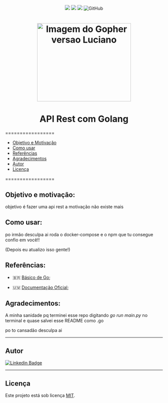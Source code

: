 <p align="center">
  <a> 
    <img src="https://img.shields.io/badge/golang-v1.16.7-blue">
    <img src="https://img.shields.io/github/repo-size/lealclarissa/go-practice?color=blue">
    <img src="https://img.shields.io/github/last-commit/lealclarissa/go-practice?color=blue">
    <img alt="GitHub" src="https://img.shields.io/github/license/lealclarissa/go-practice?color=blue">
  </a>
</p>

<h1 align="center">
  <img alt="Imagem do Gopher versao Luciano" title="Imagem por Renee French: Creative Commons 3.0 Attributions license" src="https://www.kindpng.com/picc/m/229-2299464_gopher-dropping-the-microphone-golang-gophers-hd-png.png" width="300" height="250"/>
</h1>

<h1 align="center"> API Rest com Golang</h1>

=================

<!--ts-->
- [Objetivo e Motivação](#objetivo-e-motivação)
- [Como usar](#como-usar)
- [Referências](#referências)
- [Agradecimentos](#agradecimentos)
- [Autor](#autor)
- [Licença](#licença)
<!--te-->

=================

## Objetivo e motivação:

objetivo é fazer uma api rest a motivação não existe mais

## Como usar:

po irmão desculpa ai roda o docker-compose e o npm que tu consegue confio em você!!

(Depois eu atualizo isso gente!)

## Referências:

- 🇧🇷 [Básico de Go](https://medium.com/gommunity/tagged/goschool);

- 🇺🇲 [Documentação Oficial](https://golang.org/doc/);

## Agradecimentos:  


A minha sanidade pq terminei esse repo digitando _go run main.py_ no terminal e quase salvei esse README como .go

po to cansadão desculpa ai

---

## Autor


[![Linkedin Badge](https://img.shields.io/badge/-Luciano_Martins-blue?style=flat-square&logo=Linkedin&logoColor=white&link=https://www.linkedin.com/in/martinslucianoufrj/)](https://www.linkedin.com/in/martinslucianoufrj/)  

---

## Licença

Este projeto está sob licença [MIT](./LICENSE.md).
